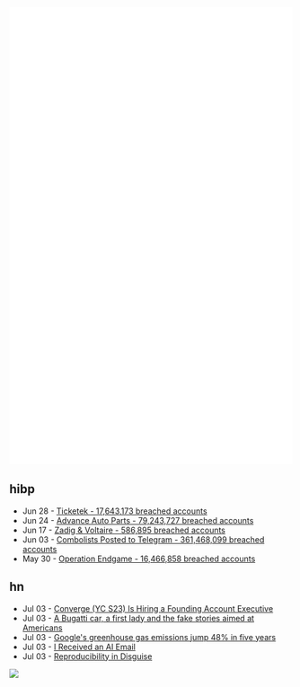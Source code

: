 ![Metrics](https://raw.githubusercontent.com/phixion/phixion/master/metrics.svg)

## hibp

<!--
for https://github.com/phixion/phixion/blob/main/.github/workflows/feeds.yml
-->
<!--START_SECTION:haveibeenpwnd-->
- Jun 28 - [Ticketek - 17,643,173 breached accounts](https://haveibeenpwned.com/PwnedWebsites#Ticketek)
- Jun 24 - [Advance Auto Parts - 79,243,727 breached accounts](https://haveibeenpwned.com/PwnedWebsites#AdvanceAutoParts)
- Jun 17 - [Zadig & Voltaire - 586,895 breached accounts](https://haveibeenpwned.com/PwnedWebsites#ZadigVoltaire)
- Jun 03 - [Combolists Posted to Telegram - 361,468,099 breached accounts](https://haveibeenpwned.com/PwnedWebsites#TelegramCombolists)
- May 30 - [Operation Endgame - 16,466,858 breached accounts](https://haveibeenpwned.com/PwnedWebsites#OperationEndgame)
<!--END_SECTION:haveibeenpwnd-->

## hn

<!--
for https://github.com/phixion/phixion/blob/main/.github/workflows/feeds.yml
-->
<!--START_SECTION:hn-->
- Jul 03 - [Converge (YC S23) Is Hiring a Founding Account Executive](https://www.ycombinator.com/companies/converge/jobs/vpxyPWD-founding-account-executive)
- Jul 03 - [A Bugatti car, a first lady and the fake stories aimed at Americans](https://www.bbc.co.uk/news/articles/c72ver6172do)
- Jul 03 - [Google's greenhouse gas emissions jump 48% in five years](https://arstechnica.com/gadgets/2024/07/googles-greenhouse-gas-emissions-jump-48-in-five-years/)
- Jul 03 - [I Received an AI Email](https://timharek.no/blog/i-received-an-ai-email)
- Jul 03 - [Reproducibility in Disguise](https://fzakaria.com/2024/07/02/reproducibility-in-disguise.html)
<!--END_SECTION:hn-->

<!--
for https://yhype.me
-->
![](https://hit.yhype.me/github/profile?user_id=13013670)
